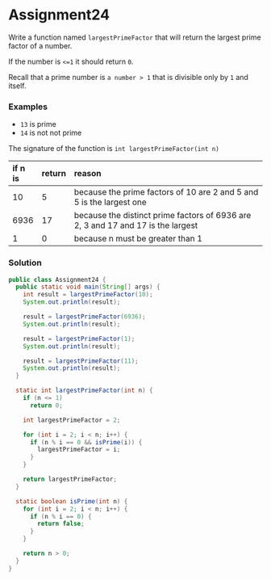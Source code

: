 # Assignment24

Write a function named `largestPrimeFactor` that will return the largest prime factor of a number.

If the number is `<=1` it should return `0`.

Recall that a prime number is `a number > 1` that is divisible only by `1` and itself.

### Examples

* `13` is prime
* `14` is not not prime

The signature of the function is `int largestPrimeFactor(int n)`

| if n is | return | reason |
|:-------------|:-------------|:-------------|
| 10 | 5 | because the prime factors of 10 are 2 and 5 and 5 is the largest one |
| 6936 | 17 | because the distinct prime factors of 6936 are 2, 3 and 17 and 17 is the largest |
| 1 | 0 | because n must be greater than 1 |

### Solution

```java
public class Assignment24 {
  public static void main(String[] args) {
    int result = largestPrimeFactor(10);
    System.out.println(result);

    result = largestPrimeFactor(6936);
    System.out.println(result);

    result = largestPrimeFactor(1);
    System.out.println(result);

    result = largestPrimeFactor(11);
    System.out.println(result);
  }

  static int largestPrimeFactor(int n) {
    if (n <= 1) 
      return 0;

    int largestPrimeFactor = 2;

    for (int i = 2; i < n; i++) {
      if (n % i == 0 && isPrime(i)) {
        largestPrimeFactor = i;
      }
    }

    return largestPrimeFactor;
  }

  static boolean isPrime(int n) {
    for (int i = 2; i < n; i++) {
      if (n % i == 0) {
        return false;
      }
    }

    return n > 0;
  }
}
```
